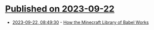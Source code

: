 # [Published on 2023-09-22](index.md)

* [2023-09-22, 08:49:30](https://lobste.rs/s/b54afl/how_minecraft_library_babel_works) - [How the Minecraft Library of Babel Works](https://youtu.be/WFFi9zVtvsw)
